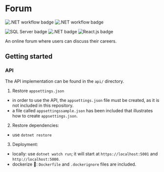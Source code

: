 # Forum
![.NET workflow badge](https://github.com/TudorBatica/OnlineForum/workflows/.NET/badge.svg) 
![.NET workflow badge](https://github.com/TudorBatica/OnlineForum/workflows/Node.js%20CI/badge.svg)  

![SQL Server badge](https://img.shields.io/badge/Powered%20by-SQL%20Server-blue)
![.NET badge](https://img.shields.io/badge/Built%20with-.NET%20Core-blueviolet)
![React.js badge](https://img.shields.io/badge/Completed%20with-React.js-blue)

An online forum where users can discuss their careers.  

## Getting started

### API
The API implementation can be found in the `api/` directory. 
1. Restore `appsettings.json`  
  - in order to use the API, the `appsettings.json` file must be created, as it is not included in this repository.
  - a file called `appsettingssample.json` has been included that illustrates how to create `appsettings.json`.  
2. Restore dependencies:  
  - use `dotnet restore`
3. Deployment:  
  - locally: use `dotnet watch run`; it will start at `https://localhost:5001` and `http://localhost:5000`.
  - dockerize 🐳: `Dockerfile` and `.dockerignore` files are included. 
